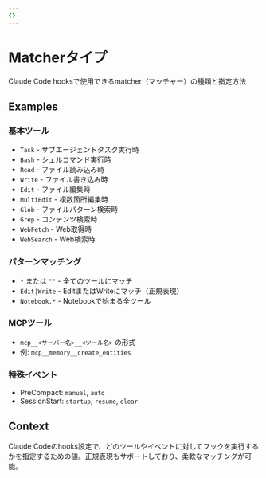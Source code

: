 ```yaml
---
{}
---
```


# Matcherタイプ

Claude Code hooksで使用できるmatcher（マッチャー）の種類と指定方法

## Examples

### 基本ツール
- `Task` - サブエージェントタスク実行時
- `Bash` - シェルコマンド実行時
- `Read` - ファイル読み込み時
- `Write` - ファイル書き込み時
- `Edit` - ファイル編集時
- `MultiEdit` - 複数箇所編集時
- `Glob` - ファイルパターン検索時
- `Grep` - コンテンツ検索時
- `WebFetch` - Web取得時
- `WebSearch` - Web検索時

### パターンマッチング
- `*` または `""` - 全てのツールにマッチ
- `Edit|Write` - EditまたはWriteにマッチ（正規表現）
- `Notebook.*` - Notebookで始まる全ツール

### MCPツール
- `mcp__<サーバー名>__<ツール名>` の形式
- 例: `mcp__memory__create_entities`

### 特殊イベント
- PreCompact: `manual`, `auto`
- SessionStart: `startup`, `resume`, `clear`

## Context

Claude Codeのhooks設定で、どのツールやイベントに対してフックを実行するかを指定するための値。正規表現もサポートしており、柔軟なマッチングが可能。